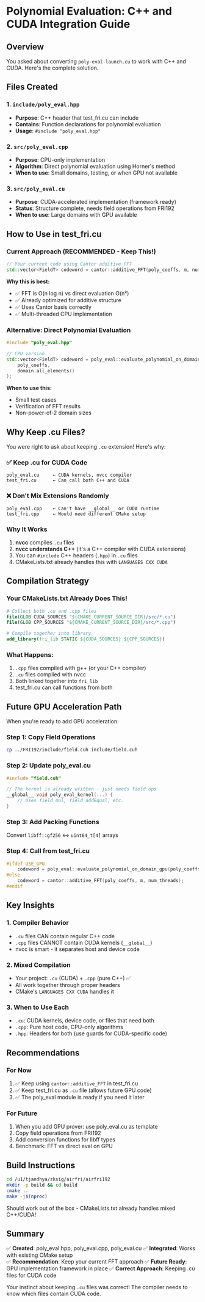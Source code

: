 # Polynomial Evaluation: C++ and CUDA Integration Guide

## Overview
You asked about converting `poly-eval-launch.cu` to work with C++ and CUDA. Here's the complete solution.

## Files Created

### 1. `include/poly_eval.hpp`
- **Purpose**: C++ header that test_fri.cu can include
- **Contains**: Function declarations for polynomial evaluation
- **Usage**: `#include "poly_eval.hpp"`

### 2. `src/poly_eval.cpp`
- **Purpose**: CPU-only implementation
- **Algorithm**: Direct polynomial evaluation using Horner's method
- **When to use**: Small domains, testing, or when GPU not available

### 3. `src/poly_eval.cu`
- **Purpose**: CUDA-accelerated implementation (framework ready)
- **Status**: Structure complete, needs field operations from FRI192
- **When to use**: Large domains with GPU available

## How to Use in test_fri.cu

### Current Approach (RECOMMENDED - Keep This!)
```cpp
// Your current code using Cantor additive FFT
std::vector<FieldT> codeword = cantor::additive_FFT(poly_coeffs, m, num_threads);
```
**Why this is best:**
- ✅ FFT is O(n log n) vs direct evaluation O(n²)
- ✅ Already optimized for additive structure
- ✅ Uses Cantor basis correctly
- ✅ Multi-threaded CPU implementation

### Alternative: Direct Polynomial Evaluation
```cpp
#include "poly_eval.hpp"

// CPU version
std::vector<FieldT> codeword = poly_eval::evaluate_polynomial_on_domain(
    poly_coeffs,
    domain.all_elements()
);
```
**When to use this:**
- Small test cases
- Verification of FFT results
- Non-power-of-2 domain sizes

## Why Keep .cu Files?

You were right to ask about keeping `.cu` extension! Here's why:

### ✅ Keep .cu for CUDA Code
```
poly_eval.cu     ← CUDA kernels, nvcc compiler
test_fri.cu      ← Can call both C++ and CUDA
```

### ❌ Don't Mix Extensions Randomly
```
poly_eval.cpp    ← Can't have __global__ or CUDA runtime
test_fri.cpp     ← Would need different CMake setup
```

### Why It Works
1. **nvcc** compiles `.cu` files
2. **nvcc understands C++** (it's a C++ compiler with CUDA extensions)
3. You can `#include` C++ headers (`.hpp`) in `.cu` files
4. CMakeLists.txt already handles this with `LANGUAGES CXX CUDA`

## Compilation Strategy

### Your CMakeLists.txt Already Does This!
```cmake
# Collect both .cu and .cpp files
file(GLOB CUDA_SOURCES "${CMAKE_CURRENT_SOURCE_DIR}/src/*.cu")
file(GLOB CPP_SOURCES "${CMAKE_CURRENT_SOURCE_DIR}/src/*.cpp")

# Compile together into library
add_library(fri_lib STATIC ${CUDA_SOURCES} ${CPP_SOURCES})
```

### What Happens:
1. `.cpp` files compiled with g++ (or your C++ compiler)
2. `.cu` files compiled with nvcc
3. Both linked together into `fri_lib`
4. test_fri.cu can call functions from both

## Future GPU Acceleration Path

When you're ready to add GPU acceleration:

### Step 1: Copy Field Operations
```bash
cp ../FRI192/include/field.cuh include/field.cuh
```

### Step 2: Update poly_eval.cu
```cpp
#include "field.cuh"

// The kernel is already written - just needs field ops
__global__ void poly_eval_kernel(...) {
    // Uses field_mul, field_addEqual, etc.
}
```

### Step 3: Add Packing Functions
Convert `libff::gf256` ↔ `uint64_t[4]` arrays

### Step 4: Call from test_fri.cu
```cpp
#ifdef USE_GPU
    codeword = poly_eval::evaluate_polynomial_on_domain_gpu(poly_coeffs, domain);
#else
    codeword = cantor::additive_FFT(poly_coeffs, m, num_threads);
#endif
```

## Key Insights

### 1. Compiler Behavior
- `.cu` files CAN contain regular C++ code
- `.cpp` files CANNOT contain CUDA kernels (`__global__`)
- nvcc is smart - it separates host and device code

### 2. Mixed Compilation
- Your project: `.cu` (CUDA) + `.cpp` (pure C++) ✅
- All work together through proper headers
- CMake's `LANGUAGES CXX CUDA` handles it

### 3. When to Use Each
- `.cu`: CUDA kernels, device code, or files that need both
- `.cpp`: Pure host code, CPU-only algorithms
- `.hpp`: Headers for both (use guards for CUDA-specific code)

## Recommendations

### For Now
1. ✅ Keep using `cantor::additive_FFT` in test_fri.cu
2. ✅ Keep test_fri.cu as `.cu` file (allows future GPU code)
3. ✅ The poly_eval module is ready if you need it later

### For Future
1. When you add GPU prover: use poly_eval.cu as template
2. Copy field operations from FRI192
3. Add conversion functions for libff types
4. Benchmark: FFT vs direct eval on GPU

## Build Instructions

```bash
cd /u1/tjandhya/zksig/airfri/airfri192
mkdir -p build && cd build
cmake ..
make -j$(nproc)
```

Should work out of the box - CMakeLists.txt already handles mixed C++/CUDA!

## Summary

✅ **Created**: poly_eval.hpp, poly_eval.cpp, poly_eval.cu
✅ **Integrated**: Works with existing CMake setup  
✅ **Recommendation**: Keep your current FFT approach
✅ **Future Ready**: GPU implementation framework in place
✅ **Correct Approach**: Keeping .cu files for CUDA code

Your instinct about keeping `.cu` files was correct! The compiler needs to know which files contain CUDA code.
